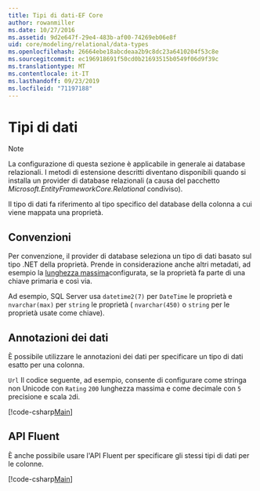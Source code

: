 ```yaml
---
title: Tipi di dati-EF Core
author: rowanmiller
ms.date: 10/27/2016
ms.assetid: 9d2e647f-29e4-483b-af00-74269eb06e8f
uid: core/modeling/relational/data-types
ms.openlocfilehash: 26664ebe18abcdeaa2b9c8dc23a6410204f53c8e
ms.sourcegitcommit: ec196918691f50cd0b21693515b0549f06d9f39c
ms.translationtype: MT
ms.contentlocale: it-IT
ms.lasthandoff: 09/23/2019
ms.locfileid: "71197188"
---
```

# <a name="data-types"></a>Tipi di dati

> [!NOTE]  
> La configurazione di questa sezione è applicabile in generale ai database relazionali. I metodi di estensione descritti diventano disponibili quando si installa un provider di database relazionali (a causa del pacchetto *Microsoft.EntityFrameworkCore.Relational* condiviso).

Il tipo di dati fa riferimento al tipo specifico del database della colonna a cui viene mappata una proprietà.

## <a name="conventions"></a>Convenzioni

Per convenzione, il provider di database seleziona un tipo di dati basato sul tipo .NET della proprietà. Prende in considerazione anche altri metadati, ad esempio la [lunghezza massima](../max-length.md)configurata, se la proprietà fa parte di una chiave primaria e così via.

Ad esempio, SQL Server usa `datetime2(7)` per `DateTime` le proprietà e `nvarchar(max)` per `string` le proprietà ( `nvarchar(450)` o `string` per le proprietà usate come chiave).

## <a name="data-annotations"></a>Annotazioni dei dati

È possibile utilizzare le annotazioni dei dati per specificare un tipo di dati esatto per una colonna.

`Url` Il codice seguente, ad esempio, consente di configurare come stringa non Unicode con `Rating` `200` lunghezza massima e come decimale con `5` precisione e scala `2`di.

[!code-csharp[Main](../../../../samples/core/Modeling/DataAnnotations/Relational/DataType.cs?name=Entities&highlight=4,6)]

## <a name="fluent-api"></a>API Fluent

È anche possibile usare l'API Fluent per specificare gli stessi tipi di dati per le colonne.

[!code-csharp[Main](../../../../samples/core/Modeling/FluentAPI/Relational/DataType.cs?name=Model&highlight=9-10)]
